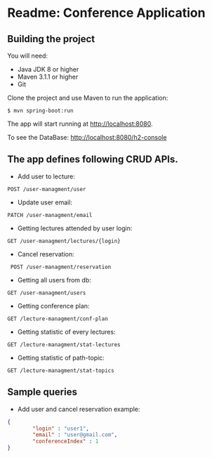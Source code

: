 # Readme: Conference Application

## Building the project
You will need:

*	Java JDK 8 or higher
*	Maven 3.1.1 or higher
*	Git

Clone the project and use Maven to run the application:

	$ mvn spring-boot:run

The app will start running at <http://localhost:8080>.

To see the DataBase: <http://localhost:8080/h2-console>


## The app defines following CRUD APIs.
*	Add user to lecture:

`
POST /user-managment/user
`


*	Update user email:

`
PATCH /user-managment/email
`

*	Getting lectures attended by user login:


`GET /user-managment/lectures/{login}`

*	Cancel reservation:

`
POST /user-managment/reservation`


*	Getting all users from db:

`GET /user-managment/users`


*	Getting conference plan:

`GET /lecture-managment/conf-plan`

*	Getting statistic of every lectures:

`GET /lecture-managment/stat-lectures`

*	Getting statistic of path-topic:

`GET /lecture-managment/stat-topics`


## Sample queries

* Add user and cancel reservation example:

```json
{
        "login" : "user1",
        "email" : "user@gmail.com",
        "conferenceIndex" : 1
}

